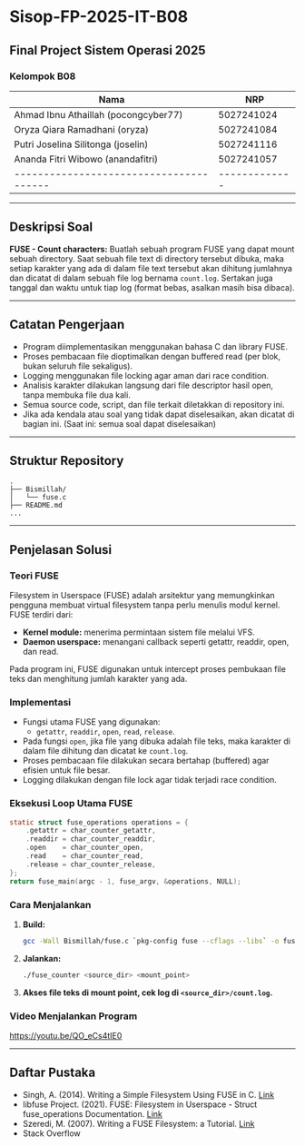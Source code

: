 # Sisop-FP-2025-IT-B08

## Final Project Sistem Operasi 2025

### Kelompok B08
| Nama                                  |    NRP      |
|---------------------------------------|-------------|
| Ahmad Ibnu Athaillah  (pocongcyber77) | 5027241024  |
| Oryza Qiara Ramadhani (oryza)         | 5027241084  |
| Putri Joselina Silitonga (joselin)    | 5027241116  |
| Ananda Fitri Wibowo  (anandafitri)    | 5027241057  |
|---------------------------------------|-------------|


---

## Deskripsi Soal
**FUSE - Count characters:**
Buatlah sebuah program FUSE yang dapat mount sebuah directory. Saat sebuah file text di directory tersebut dibuka, maka setiap karakter yang ada di dalam file text tersebut akan dihitung jumlahnya dan dicatat di dalam sebuah file log bernama `count.log`. Sertakan juga tanggal dan waktu untuk tiap log (format bebas, asalkan masih bisa dibaca).

---

## Catatan Pengerjaan
- Program diimplementasikan menggunakan bahasa C dan library FUSE.
- Proses pembacaan file dioptimalkan dengan buffered read (per blok, bukan seluruh file sekaligus).
- Logging menggunakan file locking agar aman dari race condition.
- Analisis karakter dilakukan langsung dari file descriptor hasil open, tanpa membuka file dua kali.
- Semua source code, script, dan file terkait diletakkan di repository ini.
- Jika ada kendala atau soal yang tidak dapat diselesaikan, akan dicatat di bagian ini. (Saat ini: semua soal dapat diselesaikan)

---

## Struktur Repository
```
.
├── Bismillah/
│   └── fuse.c
├── README.md
...
```

---

## Penjelasan Solusi
### Teori FUSE
Filesystem in Userspace (FUSE) adalah arsitektur yang memungkinkan pengguna membuat virtual filesystem tanpa perlu menulis modul kernel. FUSE terdiri dari:
- **Kernel module:** menerima permintaan sistem file melalui VFS.
- **Daemon userspace:** menangani callback seperti getattr, readdir, open, dan read.

Pada program ini, FUSE digunakan untuk intercept proses pembukaan file teks dan menghitung jumlah karakter yang ada.

### Implementasi
- Fungsi utama FUSE yang digunakan:
  - `getattr`, `readdir`, `open`, `read`, `release`.
- Pada fungsi `open`, jika file yang dibuka adalah file teks, maka karakter di dalam file dihitung dan dicatat ke `count.log`.
- Proses pembacaan file dilakukan secara bertahap (buffered) agar efisien untuk file besar.
- Logging dilakukan dengan file lock agar tidak terjadi race condition.

### Eksekusi Loop Utama FUSE
```c
static struct fuse_operations operations = {
    .getattr = char_counter_getattr,
    .readdir = char_counter_readdir,
    .open    = char_counter_open,
    .read    = char_counter_read,
    .release = char_counter_release,
};
return fuse_main(argc - 1, fuse_argv, &operations, NULL);
```

### Cara Menjalankan
1. **Build:**
   ```bash
   gcc -Wall Bismillah/fuse.c `pkg-config fuse --cflags --libs` -o fuse_counter
   ```
2. **Jalankan:**
   ```bash
   ./fuse_counter <source_dir> <mount_point>
   ```
3. **Akses file teks di mount point, cek log di `<source_dir>/count.log`.**

### Video Menjalankan Program
https://youtu.be/QO_eCs4tIE0

---

## Daftar Pustaka
- Singh, A. (2014). Writing a Simple Filesystem Using FUSE in C. [Link](https://www.cs.nmsu.edu/~pfeiffer/classes/474/notes/FUSE/Fuse-tutorial.pdf)
- libfuse Project. (2021). FUSE: Filesystem in Userspace - Struct fuse_operations Documentation. [Link](https://libfuse.github.io/doxygen/structfuse__operations.html)
- Szeredi, M. (2007). Writing a FUSE Filesystem: a Tutorial. [Link](https://github.com/libfuse/libfuse/wiki/Writing-Your-Own-Filesystem)
- Stack Overflow

